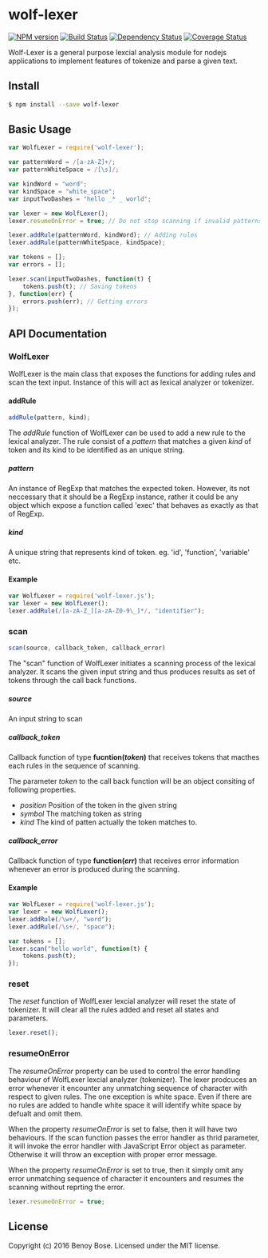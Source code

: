 # wolf-lexer 
[![NPM version][npm-image]][npm-url] [![Build Status][travis-image]][travis-url] [![Dependency Status][daviddm-url]][daviddm-image] [![Coverage Status](https://coveralls.io/repos/github/benoybose/wolf-lexer/badge.svg?branch=master)](https://coveralls.io/github/benoybose/wolf-lexer?branch=master)

Wolf-Lexer is a general purpose lexcial analysis module for nodejs applications to implement features of tokenize and parse a given text.

## Install

```bash
$ npm install --save wolf-lexer
```


## Basic Usage

```javascript
var WolfLexer = require('wolf-lexer');

var patternWord = /[a-zA-Z]+/;
var patternWhiteSpace = /[\s]/;

var kindWord = "word";
var kindSpace = "white_space";
var inputTwoDashes = "hello _* _ world";

var lexer = new WolfLexer();
lexer.resumeOnError = true; // Do not stop scanning if invalid patterns found

lexer.addRule(patternWord, kindWord); // Adding rules
lexer.addRule(patternWhiteSpace, kindSpace);

var tokens = [];
var errors = [];

lexer.scan(inputTwoDashes, function(t) {
    tokens.push(t); // Saving tokens
}, function(err) {
    errors.push(err); // Getting errors
});

```

## API Documentation
### WolfLexer
WolfLexer is the main class that exposes the functions for adding rules and scan the text input. Instance of this will act as lexical analyzer or tokenizer.

#### addRule
```javascript
addRule(pattern, kind);
```
The *addRule* function of WolfLexer can be used to add a new rule to the lexical analyzer. The rule consist of
a *pattern* that matches a given *kind* of token and its kind to be identified as an unique string.

##### pattern

An instance of RegExp that matches the expected token. However, its not neccessary that it should be a RegExp instance, rather it could be any object which expose a function called 'exec' that behaves as exactly as that of RegExp.

##### kind

A unique string that represents kind of token. eg. 'id', 'function', 'variable' etc.

#### Example
```javascript
var WolfLexer = require('wolf-lexer.js');
var lexer = new WolfLexer();
lexer.addRule(/[a-zA-Z_][a-zA-Z0-9\_]*/, "identifier");
```

### scan
```javascript
scan(source, callback_token, callback_error)
```
The "scan" function of WolfLexer initiates a scanning process of the lexical analyzer. It scans the given input string and thus produces results as set of tokens through the call back functions.

##### source


An input string to scan

##### callback_token

Callback function of type **fucntion(_token_)** that receives tokens that macthes each rules in the sequence of scanning.

The parameter *token* to the call back function will be an object consiting of following properties.
- *position* Position of the token in the given string
- *symbol* The matching token as string
- *kind* The kind of patten actually the token matches to.

##### callback_error

Callback function of type **function(_err_)** that receives error information whenever an error is produced during the scanning.

#### Example
```javascript
var WolfLexer = require('wolf-lexer.js');
var lexer = new WolfLexer();
lexer.addRule(/\w+/, "word");
lexer.addRule(/\s+/, "space");

var tokens = [];
lexer.scan("hello world", function(t) {
    tokens.push(t);
});
```

### reset
The *reset* function of WolfLexer lexcial analyzer will reset the state of tokenizer. It will clear all the rules added and reset all states and parameters.

```javascript
lexer.reset();
```

### resumeOnError
The *resumeOnError* property can be used to control the error handling behaviour of WolfLexer lexcial analyzer (tokenizer). The lexer prodcuces an error whenever it encounter any unmatching sequence of character with respect to given rules. The one exception is white space. Even if there are no rules are added to handle white space it will identify white space by defualt and omit them.

When the property *resumeOnError* is set to false, then it will have two behaviours. If the scan function passes the error handler as thrid parameter, it will invoke the error handler with JavaScript Error object as parameter. Otherwise it will throw an exception with proper error message.

When the property *resumeOnError* is set to true, then it simply omit any error unmatching sequence of character it encounters and resumes the scanning without reprting the error.

```javascript
lexer.resumeOnError = true;
```


## License

Copyright (c) 2016 Benoy Bose. Licensed under the MIT license.


[npm-url]: https://npmjs.org/package/wolf-lexer
[npm-image]: https://badge.fury.io/js/wolf-lexer.svg
[travis-url]: https://travis-ci.org/benoybose/wolf-lexer
[travis-image]: https://travis-ci.org/benoybose/wolf-lexer.svg?branch=master
[daviddm-url]: https://david-dm.org/benoybose/wolf-lexer.svg?theme=shields.io
[daviddm-image]: https://david-dm.org/benoybose/wolf-lexer
[coveralls-url]: https://coveralls.io/r/benoybose/wolf-lexer
[coveralls-image]: https://coveralls.io/repos/benoybose/wolf-lexer/badge.png
